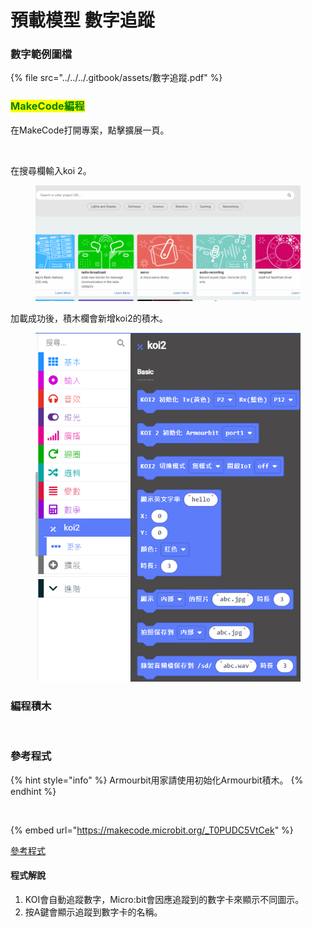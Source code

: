 # 預載模型 數字追蹤

### 數字範例圖檔

{% file src="../../../.gitbook/assets/數字追蹤.pdf" %}

### <mark style="color:green;">MakeCode編程</mark>

在MakeCode打開專案，點擊擴展一頁。

<figure><img src="https://kittenbothk.readthedocs.io/en/latest/_images/16-1.png" alt=""><figcaption></figcaption></figure>

在搜尋欄輸入koi 2。

<figure><img src="../../../.gitbook/assets/koi2_ext.gif" alt=""><figcaption></figcaption></figure>

加載成功後，積木欄會新增koi2的積木。

<figure><img src="../../../.gitbook/assets/image (1) (1) (1) (1) (1) (1) (1) (1) (1) (1) (1) (1) (1) (1) (1) (1) (1) (1) (1) (1) (1) (1) (1).png" alt=""><figcaption></figcaption></figure>

### 編程積木

<figure><img src="https://files.gitbook.com/v0/b/gitbook-x-prod.appspot.com/o/spaces%2FsN6MlwBFbL3P67FzMMyL%2Fuploads%2Fg8gveE0DC4idrYoORQEx%2Fimage.png?alt=media&#x26;token=97b18306-46f0-43d8-8aba-690e1ac10ca3" alt=""><figcaption></figcaption></figure>

### 參考程式

{% hint style="info" %}
Armourbit用家請使用初始化Armourbit積木。
{% endhint %}

<figure><img src="https://files.gitbook.com/v0/b/gitbook-x-prod.appspot.com/o/spaces%2F6uJvpXC43onNIIwhMlWo%2Fuploads%2FPGyECwlPd2M3JqUBLDfO%2Fimage.png?alt=media&#x26;token=662ace3f-a8eb-4fbf-8a10-1d9643c88b1e" alt=""><figcaption></figcaption></figure>

{% embed url="https://makecode.microbit.org/_T0PUDC5VtCek" %}

[參考程式](https://makecode.microbit.org/_T0PUDC5VtCek)

#### 程式解說

1. KOI會自動追蹤數字，Micro:bit會因應追蹤到的數字卡來顯示不同圖示。
2. 按A鍵會顯示追蹤到數字卡的名稱。
